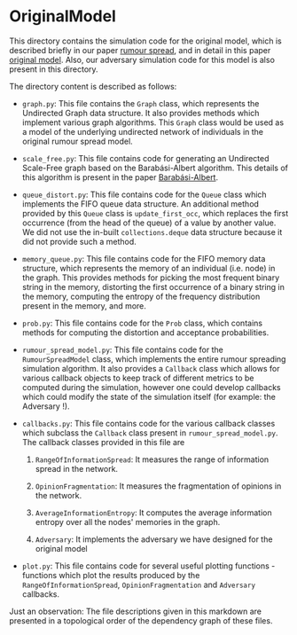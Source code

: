 # OriginalModel

This directory contains the simulation code for the original model,
which is described briefly in our paper [rumour spread](../rumour_spread.pdf),
and in detail in this paper [original model](https://www.nature.com/articles/s41598-017-09171-8).
Also, our adversary simulation code for this model is also present in this directory.

The directory content is described as follows:

-   `graph.py`: This file contains the `Graph` class, which represents the Undirected
    Graph data structure. It also provides methods which implement various graph algorithms.
    This `Graph` class would be used as a model of the underlying undirected network of
    individuals in the original rumour spread model.

-   `scale_free.py`: This file contains code for generating an Undirected Scale-Free graph
    based on the Barabási-Albert algorithm. This details of this algorithm is present
    in the paper [Barabási-Albert](https://science.sciencemag.org/content/286/5439/509).

-   `queue_distort.py`: This file contains code for the `Queue` class which implements
    the FIFO queue data structure. An additional method provided by this `Queue` class
    is `update_first_occ`, which replaces the first occurrence (from the head of 
    the queue) of a value by another value. We did not use the in-built `collections.deque`
    data structure because it did not provide such a method.

-   `memory_queue.py`: This file contains code for the FIFO memory data structure, which
    represents the memory of an individual (i.e. node) in the graph. This provides methods
    for picking the most frequent binary string in the memory, distorting the first
    occurrence of a binary string in the memory, computing the entropy of the frequency
    distribution present in the memory, and more.

-   `prob.py`: This file contains code for the `Prob` class, which contains methods for
    computing the distortion and acceptance probabilities.

-   `rumour_spread_model.py`: This file contains code for the `RumourSpreadModel` class,
    which implements the entire rumour spreading simulation algorithm. It also provides
    a `Callback` class which allows for various callback objects to keep track of different
    metrics to be computed during the simulation, however one could develop callbacks which
    could modify the state of the simulation itself (for example: the Adversary !).

-   `callbacks.py`: This file contains code for the various callback classes which subclass the
    `Callback` class present in `rumour_spread_model.py`. The callback classes provided in this
    file are 
    1. `RangeOfInformationSpread`: It measures the range of information spread in the network.

    2. `OpinionFragmentation`: It measures the fragmentation of opinions in the network.

    3. `AverageInformationEntropy`: It computes the average information entropy over all the
        nodes' memories in the graph.

    4. `Adversary`: It implements the adversary we have designed for the original model

-   `plot.py`: This file contains code for several useful plotting functions - functions
    which plot the results produced by the `RangeOfInformationSpread`, `OpinionFragmentation`
    and `Adversary` callbacks.

Just an observation: The file descriptions given in this markdown are presented in a
topological order of the dependency graph of these files.
